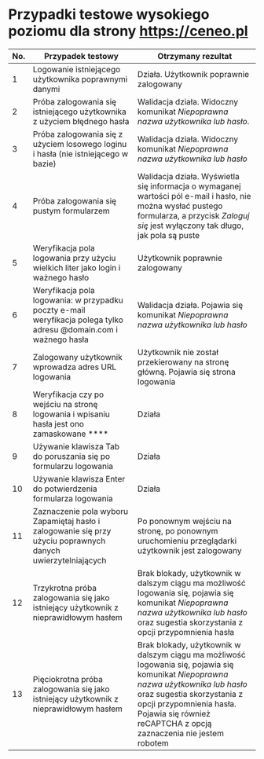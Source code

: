 # Przypadki testowe wysokiego poziomu dla strony https://ceneo.pl #


| No. |	Przypadek testowy |	Otrzymany rezultat |
|----|---------|-----------------|
|1 |  Logowanie istniejącego użytkownika poprawnymi danymi	|Działa. Użytkownik poprawnie zalogowany|
|2 |  Próba zalogowania się istniejącego użytkownika z użyciem błędnego hasła | Walidacja działa. Widoczny komunikat _Niepoprawna nazwa użytkownika lub hasło_.|
|3 |	Próba zalogowania się z użyciem losowego loginu i hasła (nie istniejącego w bazie) | Walidacja działa. Widoczny komunikat _Niepoprawna nazwa użytkownika lub hasło_|
|4 |	Próba zalogowania się pustym formularzem | Walidacja działa. Wyświetla się informacja o wymaganej wartości pól e-mail i hasło, nie można wysłać pustego formularza, a przycisk _Zaloguj się_ jest wyłączony tak długo, jak pola są puste|
|5 |	Weryfikacja pola logowania przy użyciu wielkich liter jako login i ważnego hasło | Użytkownik poprawnie zalogowany|
|6 |	Weryfikacja pola logowania: w przypadku poczty e-mail weryfikacja polega tylko adresu @domain.com i ważnego hasła | Walidacja działa. Pojawia się komunikat _Niepoprawna nazwa użytkownika lub hasło_|
|7 |	Zalogowany użytkownik wprowadza adres URL logowania | Użytkownik nie został przekierowany na stronę główną. Pojawia się strona logowania|
|8 |	Weryfikacja czy po wejściu na stronę logowania i wpisaniu hasła jest ono zamaskowane **** |	Działa|
|9 |	Używanie klawisza Tab do poruszania się po formularzu logowania |	Działa|
|10 |	Używanie klawisza Enter do potwierdzenia formularza logowania |	Działa|
|11	| Zaznaczenie pola wyboru Zapamiętaj hasło i zalogowanie się przy użyciu poprawnych danych uwierzytelniających | Po ponownym wejściu na stronę, po ponownym uruchomieniu przeglądarki użytkownik jest zalogowany|
|12	| Trzykrotna próba zalogowania się jako istniejący użytkownik z nieprawidłowym hasłem | Brak blokady, użytkownik w dalszym ciągu ma możliwość logowania się, pojawia się komunikat _Niepoprawna nazwa użytkownika lub hasło_ oraz sugestia skorzystania z opcji przypomnienia hasła|
|13 | Pięciokrotna próba zalogowania się jako istniejący użytkownik z nieprawidłowym hasłem | Brak blokady, użytkownik w dalszym ciągu ma możliwość logowania się, pojawia się komunikat _Niepoprawna nazwa użytkownika lub hasło_ oraz sugestia skorzystania z opcji przypomnienia hasła. Pojawia się również reCAPTCHA z opcją zaznaczenia nie jestem robotem|
